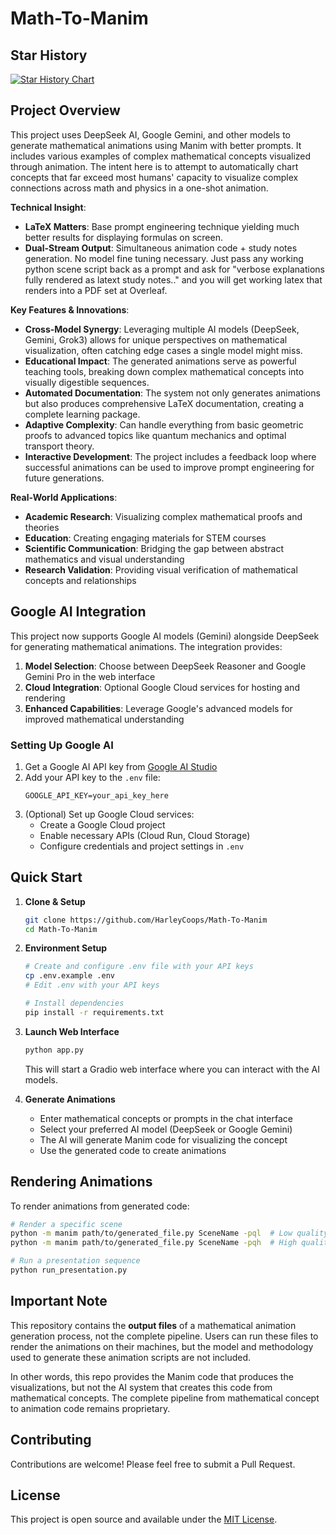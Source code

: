 # Math-To-Manim

## Star History

[![Star History Chart](https://api.star-history.com/svg?repos=HarleyCoops/Math-To-Manim&type=Date)](https://star-history.com/#HarleyCoops/Math-To-Manim&Date)

## Project Overview 

This project uses DeepSeek AI, Google Gemini, and other models to generate mathematical animations using Manim with better prompts. It includes various examples of complex mathematical concepts visualized through animation. The intent here is to attempt to automatically chart concepts that far exceed most humans' capacity to visualize complex connections across math and physics in a one-shot animation.

**Technical Insight**:
- **LaTeX Matters**: Base prompt engineering technique yielding much better results for displaying formulas on screen.
- **Dual-Stream Output**: Simultaneous animation code + study notes generation. No model fine tuning necessary. Just pass any working python scene script back as a prompt and ask for "verbose explanations fully rendered as latext study notes.." and you will get working latex that renders into a PDF set at Overleaf.

**Key Features & Innovations**:
- **Cross-Model Synergy**: Leveraging multiple AI models (DeepSeek, Gemini, Grok3) allows for unique perspectives on mathematical visualization, often catching edge cases a single model might miss.
- **Educational Impact**: The generated animations serve as powerful teaching tools, breaking down complex mathematical concepts into visually digestible sequences.
- **Automated Documentation**: The system not only generates animations but also produces comprehensive LaTeX documentation, creating a complete learning package.
- **Adaptive Complexity**: Can handle everything from basic geometric proofs to advanced topics like quantum mechanics and optimal transport theory.
- **Interactive Development**: The project includes a feedback loop where successful animations can be used to improve prompt engineering for future generations.

**Real-World Applications**:
- **Academic Research**: Visualizing complex mathematical proofs and theories
- **Education**: Creating engaging materials for STEM courses
- **Scientific Communication**: Bridging the gap between abstract mathematics and visual understanding
- **Research Validation**: Providing visual verification of mathematical concepts and relationships

## Google AI Integration

This project now supports Google AI models (Gemini) alongside DeepSeek for generating mathematical animations. The integration provides:

1. **Model Selection**: Choose between DeepSeek Reasoner and Google Gemini Pro in the web interface
2. **Cloud Integration**: Optional Google Cloud services for hosting and rendering
3. **Enhanced Capabilities**: Leverage Google's advanced models for improved mathematical understanding

### Setting Up Google AI

1. Get a Google AI API key from [Google AI Studio](https://makersuite.google.com/)
2. Add your API key to the `.env` file:
   ```
   GOOGLE_API_KEY=your_api_key_here
   ```
3. (Optional) Set up Google Cloud services:
   - Create a Google Cloud project
   - Enable necessary APIs (Cloud Run, Cloud Storage)
   - Configure credentials and project settings in `.env`

## Quick Start

1. **Clone & Setup**
   ```bash
   git clone https://github.com/HarleyCoops/Math-To-Manim
   cd Math-To-Manim
   ```

2. **Environment Setup**
   ```bash
   # Create and configure .env file with your API keys
   cp .env.example .env
   # Edit .env with your API keys
   
   # Install dependencies
   pip install -r requirements.txt
   ```

3. **Launch Web Interface**
   ```bash
   python app.py
   ```
   This will start a Gradio web interface where you can interact with the AI models.

4. **Generate Animations**
   - Enter mathematical concepts or prompts in the chat interface
   - Select your preferred AI model (DeepSeek or Google Gemini)
   - The AI will generate Manim code for visualizing the concept
   - Use the generated code to create animations

## Rendering Animations

To render animations from generated code:

```bash
# Render a specific scene
python -m manim path/to/generated_file.py SceneName -pql  # Low quality for quick preview
python -m manim path/to/generated_file.py SceneName -pqh  # High quality for final output

# Run a presentation sequence
python run_presentation.py
```

## Important Note

This repository contains the **output files** of a mathematical animation generation process, not the complete pipeline. Users can run these files to render the animations on their machines, but the model and methodology used to generate these animation scripts are not included.

In other words, this repo provides the Manim code that produces the visualizations, but not the AI system that creates this code from mathematical concepts. The complete pipeline from mathematical concept to animation code remains proprietary.

## Contributing

Contributions are welcome! Please feel free to submit a Pull Request.

## License

This project is open source and available under the [MIT License](LICENSE).

